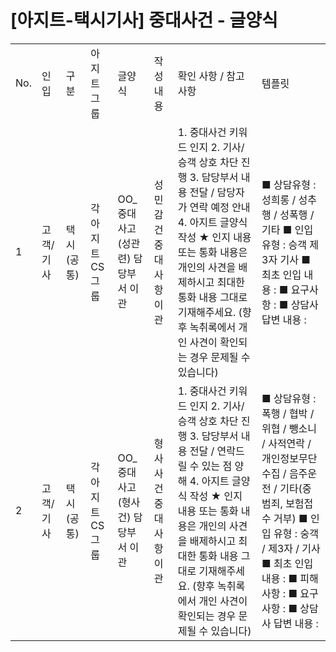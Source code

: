 # [아지트-택시기사] 중대사건 - 글양식

|  |  |  |  |  |  |  |  |
| --- | --- | --- | --- | --- | --- | --- | --- |
| No. | 인입 | 구분 | 아지트 그룹 | 글양식 | 작성 내용 | 확인 사항 / 참고 사항 | 템플릿 |
| 1 | 고객/기사 | 택시(공통) | 각 아지트 CS 그룹 | OO\_중대사고(성관련) 담당부서 이관 | 성민감건 중대사항 이관 | 1. 중대사건 키워드 인지 2. 기사/승객 상호 차단 진행 3. 담당부서 내용 전달 / 담당자가 연락 예정 안내 4. 아지트 글양식 작성  ★ 인지 내용 또는 통화 내용은 개인의 사견을 배제하시고 최대한 통화 내용 그대로 기재해주세요. (향후 녹취록에서 개인 사견이 확인되는 경우 문제될 수 있습니다) | ■ 상담유형 : 성희롱 / 성추행 / 성폭행 / 기타 ■ 인입 유형 : 승객 제3자 기사 ■ 최초 인입 내용 : ■ 요구사항 : ■ 상담사 답변 내용 : |
| 2 | 고객/기사 | 택시(공통) | 각 아지트 CS 그룹 | OO\_중대사고(형사건) 담당부서 이관 | 형사사건 중대사항 이관 | 1. 중대사건 키워드 인지 2. 기사/승객 상호 차단 진행 3. 담당부서 내용 전달 / 연락드릴 수 있는 점 양해 4. 아지트 글양식 작성  ★ 인지 내용 또는 통화 내용은 개인의 사견을 배제하시고 최대한 통화 내용 그대로 기재해주세요. (향후 녹취록에서 개인 사견이 확인되는 경우 문제될 수 있습니다) | ■ 상담유형 : 폭행 / 협박 / 위협 / 뺑소니 / 사적연락 / 개인정보무단수집 / 음주운전 / 기타(중범죄, 보험접수 거부) ■ 인입 유형 : 숭객 / 제3자 / 기사 ■ 최초 인입 내용 : ■ 피해사항 : ■ 요구사항 : ■ 상담사 답변 내용 : |